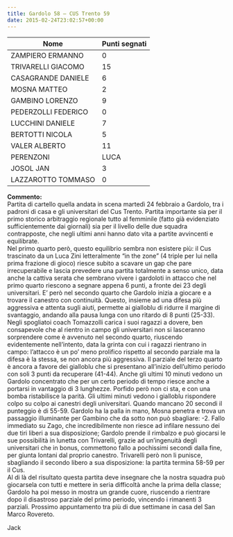 ```yaml
---
title: Gardolo 58 – CUS Trento 59
date: 2015-02-24T23:02:57+00:00
---
```

| **Nome** | **Punti segnati** |
| -------- | ----------------- |
| ZAMPIERO ERMANNO | 0 |
| TRIVARELLI GIACOMO | 15 |
| CASAGRANDE DANIELE | 6 |
| MOSNA MATTEO | 2 |
| GAMBINO LORENZO | 9 |
| PEDERZOLLI FEDERICO | 0 |
| LUCCHINI DANIELE | 7 |
| BERTOTTI NICOLA | 5 |
| VALER ALBERTO | 11 |
| PERENZONI | LUCA |
| JOSOL JAN | 3 |
| LAZZAROTTO TOMMASO | 0 |

**Commento:**  
Partita di cartello quella andata in scena martedì 24 febbraio a Gardolo, tra i padroni di casa e gli universitari del Cus Trento. Partita importante sia per il primo storico arbitraggio regionale tutto al femminile (fatto già evidenziato sufficientemente dai giornali) sia per il livello delle due squadra contrapposte, che negli ultimi anni hanno dato vita a partite avvincenti e equilibrate.  
Nel primo quarto però, questo equilibrio sembra non esistere più: il Cus trascinato da un Luca Zini letteralmente “in the zone” (4 triple per lui nella prima frazione di gioco) riesce subito a scavare un gap che pare irrecuperabile e lascia prevedere una partita totalmente a senso unico, data anche la cattiva serata che sembrano vivere i gardoloti in attacco che nel primo quarto riescono a segnare appena 6 punti, a fronte dei 23 degli universitari. E’ però nel secondo quarto che Gardolo inizia a giocare e a trovare il canestro con continuità. Questo, insieme ad una difesa più aggressiva e attenta sugli aiuti, permette ai gialloblu di ridurre il margine di svantaggio, andando alla pausa lunga con uno ritardo di 8 punti (25-33). Negli spogliatoi coach Tomazzolli carica i suoi ragazzi a dovere, ben consapevole che al rientro in campo gli universitari non si lasceranno sorprendere come è avvenuto nel secondo quarto, riuscendo evidentemente nell’intento, data la grinta con cui i ragazzi rientrano in campo: l’attacco è un po’ meno prolifico rispetto al secondo parziale ma la difesa è la stessa, se non ancora più aggressiva. Il parziale del terzo quarto è ancora a favore dei gialloblu che si presentano all’inizio dell’ultimo periodo con soli 3 punti da recuperare (41-44). Anche gli ultimi 10 minuti vedono un Gardolo concentrato che per un certo periodo di tempo riesce anche a portarsi in vantaggio di 3 lunghezze. Porfido però non ci sta, e con una bomba ristabilisce la parità. Gli ultimi minuti vedono i gialloblu rispondere colpo su colpo ai canestri degli universitari. Quando mancano 20 secondi il punteggio è di 55-59. Gardolo ha la palla in mano, Mosna penetra e trova un passaggio illuminante per Gambino che da sotto non può sbagliare: -2. Fallo immediato su Zago, che incredibilmente non riesce ad infilare nessuno dei due tiri liberi a sua disposizione; Gardolo prende il rimbalzo e può giocarsi le sue possibilità in lunetta con Trivarelli, grazie ad un’ingenuità degli universitari che in bonus, commettono fallo a pochissimi secondi dalla fine, per giunta lontani dal proprio canestro. Trivarelli però non li punisce, sbagliando il secondo libero a sua disposizione: la partita termina 58-59 per il Cus.  
Al di là del risultato questa partita deve insegnare che la nostra squadra può giocarsela con tutti e mettere in seria difficoltà anche la prima della classe; Gardolo ha poi messo in mostra un grande cuore, riuscendo a rientrare dopo il disastroso parziale del primo periodo, vincendo i rimanenti 3 parziali. Prossimo appuntamento tra più di due settimane in casa del San Marco Rovereto.

Jack